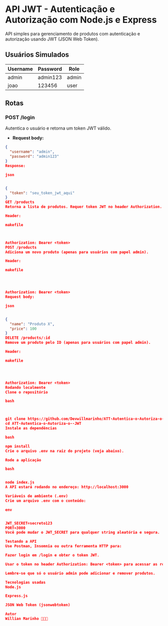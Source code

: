 # API JWT - Autenticação e Autorização com Node.js e Express

API simples para gerenciamento de produtos com autenticação e autorização usando JWT (JSON Web Token).

## Usuários Simulados

| Username | Password   | Role  |
| -------- | ---------- | ----- |
| admin    | admin123   | admin |
| joao     | 123456     | user  |

## Rotas

### POST /login

Autentica o usuário e retorna um token JWT válido.

- **Request body:**

```json
{
  "username": "admin",
  "password": "admin123"
}
Response:

json


{
  "token": "seu_token_jwt_aqui"
}
GET /products
Retorna a lista de produtos. Requer token JWT no header Authorization.

Header:

makefile



Authorization: Bearer <token>
POST /products
Adiciona um novo produto (apenas para usuários com papel admin).

Header:

makefile




Authorization: Bearer <token>
Request body:

json


{
  "name": "Produto X",
  "price": 100
}
DELETE /products/:id
Remove um produto pelo ID (apenas para usuários com papel admin).

Header:

makefile




Authorization: Bearer <token>
Rodando localmente
Clone o repositório

bash



git clone https://github.com/Devwillmarinho/ATT-Autentica-o-Autoriza-o--JWT.git
cd ATT-Autentica-o-Autoriza-o--JWT
Instale as dependências

bash

npm install
Crie o arquivo .env na raiz do projeto (veja abaixo).

Rode a aplicação

bash


node index.js
A API estará rodando no endereço: http://localhost:3000

Variáveis de ambiente (.env)
Crie um arquivo .env com o conteúdo:

env


JWT_SECRET=secreto123
PORT=3000
Você pode mudar o JWT_SECRET para qualquer string aleatória e segura.

Testando a API
Use Postman, Insomnia ou outra ferramenta HTTP para:

Fazer login em /login e obter o token JWT.

Usar o token no header Authorization: Bearer <token> para acessar as rotas protegidas.

Lembre-se que só o usuário admin pode adicionar e remover produtos.

Tecnologias usadas
Node.js

Express.js

JSON Web Token (jsonwebtoken)

Autor
Willian Marinho 👨🏻‍💻
